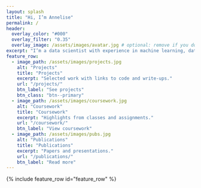 ```yaml
---
layout: splash
title: "Hi, I’m Annelise"
permalink: /
header:
  overlay_color: "#000"
  overlay_filter: "0.35"
  overlay_image: /assets/images/avatar.jpg # optional: remove if you don't have one
excerpt: "I’m a data scientist with experience in machine learning, data visualization, and applied research. I enjoy turning data into actionable insights and building tools that make a difference."
feature_row:
  - image_path: /assets/images/projects.jpg
    alt: "Projects"
    title: "Projects"
    excerpt: "Selected work with links to code and write-ups."
    url: "/projects/"
    btn_label: "See projects"
    btn_class: "btn--primary"
  - image_path: /assets/images/coursework.jpg
    alt: "Coursework"
    title: "Coursework"
    excerpt: "Highlights from classes and assignments."
    url: "/coursework/"
    btn_label: "View coursework"
  - image_path: /assets/images/pubs.jpg
    alt: "Publications"
    title: "Publications"
    excerpt: "Papers and presentations."
    url: "/publications/"
    btn_label: "Read more"
---
```

{% include feature_row id="feature_row" %}
